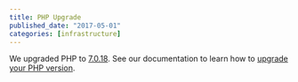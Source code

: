 ```yaml
---
title: PHP Upgrade
published_date: "2017-05-01"
categories: [infrastructure]
---
```

We upgraded PHP to [7.0.18](http://php.net/archive/2017.php#id2017-04-13-1). See our documentation to learn how to [upgrade your PHP version](/guides/php/php-versions).
